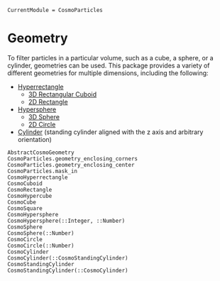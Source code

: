 ```@meta
CurrentModule = CosmoParticles
```

# Geometry

To filter particles in a particular volume, such as a cube, a sphere, or a cylinder, geometries can be used.
This package provides a variety of different geometries for multiple dimensions, including the following:
- [Hyperrectangle](https://en.wikipedia.org/wiki/Hyperrectangle)
  * [3D Rectangular Cuboid](https://en.wikipedia.org/wiki/Cuboid#Rectangular_cuboid)
  * [2D Rectangle](https://en.wikipedia.org/wiki/Rectangle)
- [Hypersphere](https://en.wikipedia.org/wiki/N-sphere)
  * [3D Sphere](https://en.wikipedia.org/wiki/Sphere)
  * [2D Circle](https://en.wikipedia.org/wiki/Circle)
- [Cylinder](https://en.wikipedia.org/wiki/Cylinder) (standing cylinder aligned with the z axis and arbitrary
  orientation)

```@docs
AbstractCosmoGeometry
CosmoParticles.geometry_enclosing_corners
CosmoParticles.geometry_enclosing_center
CosmoParticles.mask_in
CosmoHyperrectangle
CosmoCuboid
CosmoRectangle
CosmoHypercube
CosmoCube
CosmoSquare
CosmoHypersphere
CosmoHypersphere(::Integer, ::Number)
CosmoSphere
CosmoSphere(::Number)
CosmoCircle
CosmoCircle(::Number)
CosmoCylinder
CosmoCylinder(::CosmoStandingCylinder)
CosmoStandingCylinder
CosmoStandingCylinder(::CosmoCylinder)
```
